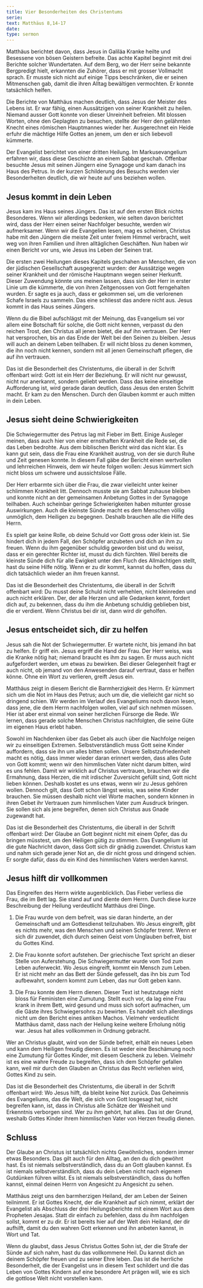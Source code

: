 ```yaml
---
title: Vier Besonderheiten des Christentums
serie: 
text: Matthäus 8,14-17
date: 
type: sermon
---
```


Matthäus berichtet davon, dass Jesus in Galiläa Kranke heilte und Besessene von bösen Geistern befreite. Das achte Kapitel beginnt mit drei Berichte solcher Wundertaten. Auf dem Berg, wo der Herr seine bekannte Bergpredigt hielt, erkannten die Zuhörer, dass er mit grosser Vollmacht sprach. Er musste sich nicht auf einige Tipps beschränken, die er seinen Mitmenschen gab, damit die ihren Alltag bewältigen vermochten. Er konnte tatsächlich helfen. 

Die Berichte von Matthäus machen deutlich, dass Jesus der Meister des Lebens ist. Er war fähig, einen Aussätzigen von seiner Krankheit zu heilen. Niemand ausser Gott konnte von dieser Unreinheit befreien. Mit blossen Worten, ohne den Geplagten zu besuchen, stellte der Herr den gelähmten Knecht eines römischen Hauptmannes wieder her. Ausgerechnet ein Heide erfuhr die mächtige Hilfe Gottes an jenem, um den er sich liebevoll kümmerte.

Der Evangelist berichtet von einer dritten Heilung. Im Markusevangelium erfahren wir, dass diese Geschichte an einem Sabbat geschah. Offenbar besuchte Jesus mit seinen Jüngern eine Synagoge und kam danach ins Haus des Petrus. In der kurzen Schilderung des Besuchs werden vier Besonderheiten deutlich, die wir heute auf uns beziehen wollen.

## Jesus kommt in dein Leben

Jesus kam ins Haus seines Jüngers. Das ist auf den ersten Blick nichts Besonderes. Wenn wir allerdings bedenken, wie selten davon berichtet wird, dass der Herr einen seiner Nachfolger besuchte, werden wir aufmerksamer. Wenn wir die Evangelien lesen, mag es scheinen, Christus habe mit den Jüngern die meiste Zeit unter freiem Himmel verbracht, weit weg von ihren Familien und ihren alltäglichen Geschäften. Nun haben wir einen Bericht vor uns, wie Jesus ins Leben der Seinen trat.

Die ersten zwei Heilungen dieses Kapitels geschahen an Menschen, die von der jüdischen Gesellschaft ausgegrenzt wurden: der Aussätzige wegen seiner Krankheit und der römische Hauptmann wegen seiner Herkunft. Dieser Zuwendung könnte uns meinen lassen, dass sich der Herr in erster Linie um die kümmerte, die von ihren Zeitgenossen von Gott ferngehalten wurden. Er sagte es ja auch, dass er gekommen sei, um die verlorenen Schafe Israels zu sammeln. Das eine schliesst das andere nicht aus. Jesus kommt in das Haus seines Jüngers.

Wenn du die Bibel aufschlägst mit der Meinung, das Evangelium sei vor allem eine Botschaft für solche, die Gott nicht kennen, verpasst du den reichen Trost, den Christus all jenen bietet, die auf ihn vertrauen. Der Herr hat versprochen, bis an das Ende der Welt bei den Seinen zu bleiben. Jesus will auch an deinem Leben teilhaben. Er will nicht bloss zu denen kommen, die ihn noch nicht kennen, sondern mit all jenen Gemeinschaft pflegen, die auf ihn vertrauen. 

Das ist die Besonderheit des Christentums, die überall in der Schrift offenbart wird: Gott ist ein Herr der Beziehung. Er will nicht nur gewusst, nicht nur anerkannt, sondern geliebt werden. Dass das keine einseitige Aufforderung ist, wird gerade daran deutlich, dass Jesus den ersten Schritt macht. Er kam zu den Menschen. Durch den Glauben kommt er auch mitten in dein Leben.

## Jesus sieht deine Schwierigkeiten

Die Schwiegermutter des Petrus lag mit Fieber im Bett. Einige Ausleger meinen, dass auch hier von einer ernsthaften Krankheit die Rede sei, die das Leben bedrohte. Aus dem biblischen Bericht wird das nicht klar. Es kann gut sein, dass die Frau eine Krankheit austrug, von der sie durch Ruhe und Zeit genesen konnte. In diesem Fall gäbe der Bericht einen wertvollen und lehrreichen Hinweis, dem wir heute folgen wollen: Jesus kümmert sich nicht bloss um schwere und aussichtslose Fälle. 

Der Herr erbarmte sich über die Frau, die zwar vielleicht unter keiner schlimmen Krankheit litt. Dennoch musste sie am Sabbat zuhause bleiben und konnte nicht an der gemeinsamen Anbetung Gottes in der Synagoge teilhaben. Auch scheinbar geringe Schwierigkeiten haben mitunter grosse Auswirkungen. Auch die kleinste Sünde macht es dem Menschen völlig unmöglich, dem Heiligen zu begegnen. Deshalb brauchen alle die Hilfe des Herrn.

Es spielt gar keine Rolle, ob deine Schuld vor Gott gross oder klein ist. Sie hindert dich in jedem Fall, den Schöpfer anzubeten und dich an ihm zu freuen. Wenn du ihm gegenüber schuldig geworden bist und du weisst, dass er ein gerechter Richter ist, musst du dich fürchten. Weil bereits die kleinste Sünde dich für alle Ewigkeit unter den Fluch des Allmächtigen stellt, hast du seine Hilfe nötig. Wenn er zu dir kommt, kannst du hoffen, dass du dich tatsächlich wieder an ihm freuen kannst.

Das ist die Besonderheit des Christentums, die überall in der Schrift offenbart wird: Du musst deine Schuld nicht verhehlen, nicht kleinreden und auch nicht erklären. Der, der alle Herzen und alle Gedanken kennt, fordert dich auf, zu bekennen, dass du ihm die Anbetung schuldig geblieben bist, die er verdient. Wenn Christus bei dir ist, dann wird dir geholfen.

## Jesus entscheidet sich, dir zu helfen

Jesus sah die Not der Schwiegermutter. Er wartete nicht, bis jemand ihn bat zu helfen. Er griff ein. Jesus ergriff die Hand der Frau. Der Herr weiss, was die Kranke nötig hat; niemand braucht es ihm zu sagen. Er muss auch nicht aufgefordert werden, um etwas zu bewirken. Bei dieser Gelegenheit fragt er auch nicht, ob jemand von den Anwesenden darauf vertraut, dass er helfen könne. Ohne ein Wort zu verlieren, greift Jesus ein. 

Matthäus zeigt in diesem Bericht die Barmherzigkeit des Herrn. Er kümmert sich um die Not im Haus des Petrus; auch um die, die vielleicht gar nicht so dringend schien. Wir werden im Verlauf des Evangeliums noch davon lesen, dass jene, die dem Herrn nachfolgen wollen, viel auf sich nehmen müssen. Hier ist aber erst einmal von seiner herzlichen Fürsorge die Rede. Wir lernen, dass gerade solche Menschen Christus nachfolgten, die seine Güte im eigenen Haus erlebt haben.

Sowohl im Nachdenken über das Gebet als auch über die Nachfolge neigen wir zu einseitigen Extremen. Selbstverständlich muss Gott seine Kinder auffordern, dass sie ihn um alles bitten sollen. Unsere Selbstzufriedenheit macht es nötig, dass immer wieder daran erinnert werden, dass alles Gute von Gott kommt; wenn wir den himmlischen Vater nicht darum bitten, wird es uns fehlen. Damit wir wirklich auf Christus vertrauen, brauchen wir die Ermahnung, dass Herzen, die mit irdischer Zuversicht gefüllt sind, Gott nicht lieben können. Deshalb kostet es uns etwas, wenn wir zu Jesus gehören wollen. Dennoch gilt, dass Gott schon längst weiss, was seine Kinder brauchen. Sie müssen deshalb nicht viel Worte machen, sondern können in ihren Gebet ihr Vertrauen zum himmlischen Vater zum Ausdruck bringen. Sie sollen sich als jene begreifen, denen sich Christus aus Gnade zugewandt hat.

Das ist die Besonderheit des Christentums, die überall in der Schrift offenbart wird: Der Glaube an Gott beginnt nicht mit einem Opfer, das du bringen müsstest, um den Heiligen gütig zu stimmen. Das Evangelium ist die gute Nachricht davon, dass Gott sich dir gnädig zuwendet. Christus kam und nahm sich gerade jener Not an, die dir nicht gross und dringend schien. Er sorgte dafür, dass du ein Kind des himmlischen Vaters werden kannst.

## Jesus hilft dir vollkommen

Das Eingreifen des Herrn wirkte augenblicklich. Das Fieber verliess die Frau, die im Bett lag. Sie stand auf und diente dem Herrn. Durch diese kurze Beschreibung der Heilung verdeutlicht Matthäus drei Dinge.

1. Die Frau wurde von dem befreit, was sie daran hinderte, an der Gemeinschaft und am Gottesdienst teilzuhaben. Wo Jesus eingreift, gibt es nichts mehr, was den Menschen und seinen Schöpfer trennt. Wenn er sich dir zuwendet, dich durch seinen Geist vom Unglauben befreit, bist du Gottes Kind.

2. Die Frau konnte sofort aufstehen. Der griechische Text spricht an dieser Stelle von Auferstehung. Die Schwiegermutter wurde vom Tod zum Leben auferweckt. Wo Jesus eingreift, kommt ein Mensch zum Leben. Er ist nicht mehr an das Bett der Sünde gefesselt, das ihn bis zum Tod aufbewahrt, sondern kommt zum Leben, das nur Gott geben kann.

3. Die Frau konnte dem Herrn dienen. Dieser Text ist heutzutage nicht bloss für Feministen eine Zumutung. Stellt euch vor, da lag eine Frau krank in ihrem Bett, wird gesund und muss sich sofort aufmachen, um die Gäste ihres Schwiegersohns zu bewirten. Es handelt sich allerdings nicht um den Bericht eines antiken Machos. Vielmehr verdeutlicht Matthäus damit, dass nach der Heilung keine weitere Erholung nötig war. Jesus hat alles vollkommen in Ordnung gebracht.

Wer an Christus glaubt, wird von der Sünde befreit, erhält ein neues Leben und kann dem Heiligen freudig dienen. Es ist weder eine Beschämung noch eine Zumutung für Gottes Kinder, mit diesem Geschenk zu leben. Vielmehr ist es eine wahre Freude zu begreifen, dass ich dem Schöpfer gefallen kann, weil mir durch den Glauben an Christus das Recht verliehen wird, Gottes Kind zu sein.

Das ist die Besonderheit des Christentums, die überall in der Schrift offenbart wird: Wo Jesus hilft, da bleibt keine Not zurück. Das Geheimnis des Evangeliums, das die Welt, die sich von Gott losgesagt hat, nicht begreifen kann, ist, dass in Christus alle Schätze der Weisheit und Erkenntnis verborgen sind. Wer zu ihm gehört, hat alles. Das ist der Grund, weshalb Gottes Kinder ihrem himmlischen Vater von Herzen freudig dienen.

## Schluss

Der Glaube an Christus ist tatsächlich nichts Gewöhnliches, sondern immer etwas Besonders. Das gilt auch für den Alltag, an den du dich gewöhnt hast. Es ist niemals selbstverständlich, dass du an Gott glauben kannst. Es ist niemals selbstverständlich, dass du dein Leben nicht nach eigenem Gutdünken führen willst. Es ist niemals selbstverständlich, dass du hoffen kannst, einmal deinen Herrn von Angesicht zu Angesicht zu sehen.

Matthäus zeigt uns den barmherzigen Heiland, der am Leben der Seinen teilnimmt. Er ist Gottes Knecht, der die Krankheit auf sich nimmt, erklärt der Evangelist als Abschluss der drei Heilungsberichte mit einem Wort aus dem Propheten Jesajas. Statt dir einfach zu befehlen, dass du ihm nachfolgen sollst, kommt er zu dir. Er ist bereits hier auf der Welt dein Heiland, der dir aufhilft, damit du den wahren Gott erkennen und ihn anbeten kannst, in Wort und Tat.

Wenn du glaubst, dass Jesus Christus Gottes Sohn ist, der die Strafe der Sünde auf sich nahm, hast du das vollkommene Heil. Du kannst dich an deinem Schöpfer freuen und zu seiner Ehre leben. Das ist die herrliche Besonderheit, die der Evangelist uns in diesem Text schildert und die das Leben von Gottes Kindern auf eine besondere Art prägen will, wie es sich die gottlose Welt nicht vorstellen kann.

